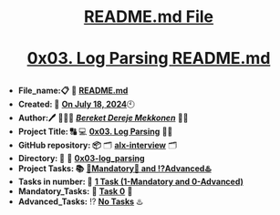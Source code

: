 <H1 align="center", height="1500"> <ins> README.md File </ins> </H1>
<H1 align="center"> <ins> 0x03. Log Parsing README.md</ins> </H1>


##

* **File_name:📋** 📖 [**README.md**](https://github.com/BekiHabesha/alx-interview/tree/master/0x03-log_parsing/README.md)
* **Created: 📅** <ins>**On July 18, 2024**</ins>🕙
* **Author:🖊️** 👨🏻‍💻 [***Bereket Dereje Mekkonen***](https://intranet.alxswe.com/users/BereketDerejeMekonnen) 🧑‍💻
* **Project Title: 🔠**  💻 [**0x03. Log Parsing**](https://intranet.alxswe.com/projects/1216) 📝🔡
* **GitHub repository: 📦** 🗂 [**alx-interview**](https://github.com/BekiHabesha/alx-interview) 🗂
* **Directory: 💼** 📂 [**0x03-log_parsing**](https://github.com/BekiHabesha/alx-interview/tree/master/0x03-log_parsing)
* **Project Tasks: 📚** <ins>**💯Mandatory💯 and ⁉️Advanced♨️**</ins>
* **Tasks in number: 🔢** <ins>**1 Task (1-Mandatory and 0-Advanced)**</ins>
* **Mandatory_Tasks:** 💯 <ins>**Task 0**</ins> 💯
* **Advanced_Tasks:** ⁉️ <ins>**No Tasks**</ins> ♨️

###
